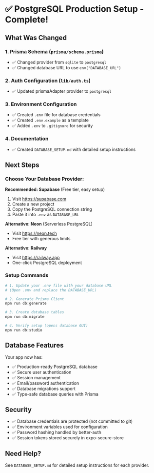 # ✅ PostgreSQL Production Setup - Complete!

## What Was Changed

### 1. **Prisma Schema** (`prisma/schema.prisma`)
   - ✅ Changed provider from `sqlite` to `postgresql`
   - ✅ Changed database URL to use `env("DATABASE_URL")`

### 2. **Auth Configuration** (`lib/auth.ts`)
   - ✅ Updated prismaAdapter provider to `postgresql`

### 3. **Environment Configuration**
   - ✅ Created `.env` file for database credentials
   - ✅ Created `.env.example` as a template
   - ✅ Added `.env` to `.gitignore` for security

### 4. **Documentation**
   - ✅ Created `DATABASE_SETUP.md` with detailed setup instructions

## Next Steps

### Choose Your Database Provider:

**Recommended: Supabase** (Free tier, easy setup)
1. Visit https://supabase.com
2. Create a new project
3. Copy the PostgreSQL connection string
4. Paste it into `.env` as `DATABASE_URL`

**Alternative: Neon** (Serverless PostgreSQL)
- Visit https://neon.tech
- Free tier with generous limits

**Alternative: Railway**
- Visit https://railway.app
- One-click PostgreSQL deployment

### Setup Commands

```bash
# 1. Update your .env file with your database URL
# (Open .env and replace the DATABASE_URL)

# 2. Generate Prisma Client
npm run db:generate

# 3. Create database tables
npm run db:migrate

# 4. Verify setup (opens database GUI)
npm run db:studio
```

## Database Features

Your app now has:
- ✅ Production-ready PostgreSQL database
- ✅ Secure user authentication
- ✅ Session management
- ✅ Email/password authentication
- ✅ Database migrations support
- ✅ Type-safe database queries with Prisma

## Security

- ✅ Database credentials are protected (not committed to git)
- ✅ Environment variables used for configuration
- ✅ Password hashing handled by better-auth
- ✅ Session tokens stored securely in expo-secure-store

## Need Help?

See `DATABASE_SETUP.md` for detailed setup instructions for each provider.
